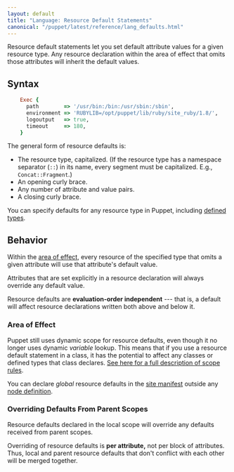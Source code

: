 ```yaml
---
layout: default
title: "Language: Resource Default Statements"
canonical: "/puppet/latest/reference/lang_defaults.html"
---
```


[sitemanifest]: ./dirs_manifest.html
[dynamic_scope]: ./lang_scope.html#scope-lookup-rules
[resource]: ./lang_resources.html
[definedtypes]: ./lang_defined_types.html
[node]: ./lang_node_definitions.html

Resource default statements let you set default attribute values for a given resource type. Any resource declaration within the area of effect that omits those attributes will inherit the default values.

Syntax
-----

~~~ ruby
    Exec {
      path        => '/usr/bin:/bin:/usr/sbin:/sbin',
      environment => 'RUBYLIB=/opt/puppet/lib/ruby/site_ruby/1.8/',
      logoutput   => true,
      timeout     => 180,
    }
~~~

The general form of resource defaults is:

* The resource type, capitalized. (If the resource type has a namespace separator (`::`) in its name, every segment must be capitalized. E.g., `Concat::Fragment`.)
* An opening curly brace.
* Any number of attribute and value pairs.
* A closing curly brace.

You can specify defaults for any resource type in Puppet, including [defined types][definedtypes].

Behavior
-----

Within the [area of effect](#area-of-effect), every resource of the specified type that omits a given attribute will use that attribute's default value.

Attributes that are set explicitly in a resource declaration will always override any default value.

Resource defaults are **evaluation-order independent** --- that is, a default will affect resource declarations written both above and below it.

### Area of Effect

Puppet still uses dynamic scope for resource defaults, even though it no longer uses dynamic _variable_ lookup. This means that if you use a resource default statement in a class, it has the potential to affect any classes or defined types that class declares. [See here for a full description of scope rules][dynamic_scope].

You can declare _global_ resource defaults in the [site manifest][sitemanifest] outside any [node definition][node].


### Overriding Defaults From Parent Scopes

Resource defaults declared in the local scope will override any defaults received from parent scopes.

Overriding of resource defaults is **per attribute,** not per block of attributes. Thus, local and parent resource defaults that don't conflict with each other will be merged together.

